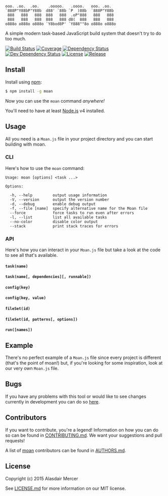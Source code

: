     ooo. .oo.  .oo.    .ooooo.   .oooo.   ooo. .oo.
    `888P"Y88bP"Y88b  d88' `88b `P  )88b  `888P"Y88b
     888   888   888  888   888  .oP"888   888   888
     888   888   888  888   888 d8(  888   888   888
    o888o o888o o888o `Y8bod8P' `Y888""8o o888o o888o

A simple modern task-based JavaScript build system that doesn't try to do too much.

[![Build Status](https://img.shields.io/travis/neocotic/moan/develop.svg?style=flat-square)](https://travis-ci.org/neocotic/moan)
[![Coverage](https://img.shields.io/coveralls/neocotic/moan/develop.svg?style=flat-square)](https://coveralls.io/github/neocotic/moan)
[![Dependency Status](https://img.shields.io/david/neocotic/moan.svg?style=flat-square)](https://david-dm.org/neocotic/moan)
[![Dev Dependency Status](https://img.shields.io/david/dev/neocotic/moan.svg?style=flat-square)](https://david-dm.org/neocotic/moan#info=devDependencies)
[![License](https://img.shields.io/npm/l/moan.svg?style=flat-square)](https://github.com/neocotic/moan/blob/master/LICENSE.md)
[![Release](https://img.shields.io/npm/v/moan.svg?style=flat-square)](https://www.npmjs.com/package/moan)

## Install

Install using [npm](https://www.npmjs.com):

``` bash
$ npm install -g moan
```

Now you can use the `moan` command *anywhere!*

You'll need to have at least [Node.js](https://nodejs.org) v4 installed.

## Usage

All you need is a `Moan.js` file in your project directory and you can start building with moan.

### CLI

Here's how to use the `moan` command:

    Usage: moan [options] <task ...>

    Options:

      -h, --help         output usage information
      -V, --version      output the version number
      -d, --debug        enable debug output
      -f, --file [name]  specify alternative name for the Moan file
      --force            force tasks to run even after errors
      -l, --list         list all available tasks
      --no-color         disable color output
      --stack            print stack traces for errors

### API

Here's how you can interact in your `Moan.js` file but take a look at the code to see all that's available.

#### `task(name)`
#### `task(name[, dependencies][, runnable])`
#### `config(key)`
#### `config(key, value)`
#### `fileSet(id)`
#### `fileSet(id, patterns[, options])`
#### `run([names])`

## Example

There's no perfect example of a `Moan.js` file since every project is different (that's the point of moan!) but, if
you're looking for some inspiration, look at our very own `Moan.js` file.

## Bugs

If you have any problems with this tool or would like to see changes currently in development you can do so
[here](https://github.com/neocotic/moan/issues).

## Contributors

If you want to contribute, you're a legend! Information on how you can do so can be found in
[CONTRIBUTING.md](https://github.com/neocotic/moan/blob/master/CONTRIBUTING.md). We want your suggestions and pull
requests!

A list of [moan](https://github.com/neocotic/moan) contributors can be found in
[AUTHORS.md](https://github.com/neocotic/moan/blob/master/AUTHORS.md).

## License

Copyright (c) 2015 Alasdair Mercer

See [LICENSE.md](https://github.com/neocotic/moan/blob/master/LICENSE.md) for more information on our MIT license.